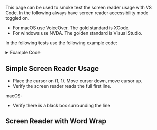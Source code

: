 This page can be used to smoke test the screen reader usage with VS Code. In the following always have screen reader accessibility mode toggled on. 

- For macOS use VoiceOver. The gold standard is XCode.
- For windows use NVDA. The golden standard is Visual Studio. 

In the following tests use the following example code:

<details>
<summary>
Example Code
</summary>

```
export interface IRange {
	start: number;
	end: number;
}

export interface IRangedGroup {
	range: IRange;
	size: number;
}

export namespace Range {

	/**
	 * Returns the intersection between two ranges as a range itself.
	 * Returns `{ start: 0, end: 0 }` if the intersection is empty.
	 */
	export function intersect(one: IRange, other: IRange): IRange {
		if (one.start >= other.end || other.start >= one.end) {
			return { start: 0, end: 0 };
		}

		const start = Math.max(one.start, other.start);
		const end = Math.min(one.end, other.end);

		if (end - start <= 0) {
			return { start: 0, end: 0 };
		}

		return { start, end };
	}

	export function isEmpty(range: IRange): boolean {
		return range.end - range.start <= 0;
	}

	export function intersects(one: IRange, other: IRange): boolean {
		return !isEmpty(intersect(one, other));
	}

	export function relativeComplement(one: IRange, other: IRange): IRange[] {
		const result: IRange[] = [];
		const first = { start: one.start, end: Math.min(other.start, one.end) };
		const second = { start: Math.max(other.end, one.start), end: one.end };

		if (!isEmpty(first)) {
			result.push(first);
		}

		if (!isEmpty(second)) {
			result.push(second);
		}

		return result;
	}
}
```
</details>

## Simple Screen Reader Usage

- Place the cursor on (1, 1). Move cursor down, move cursor up.
- Verify the screen reader reads the full first line. 

macOS:
- Verify there is a black box surrounding the line 

## Screen Reader with Word Wrap

